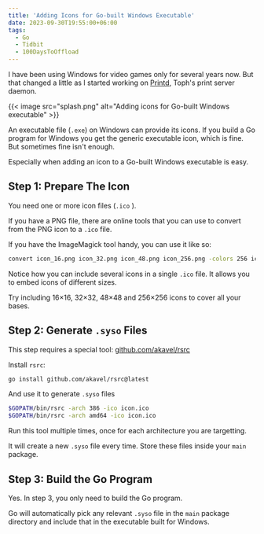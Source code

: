 ```yaml
---
title: 'Adding Icons for Go-built Windows Executable'
date: 2023-09-30T19:55:00+06:00
tags:
  - Go
  - Tidbit
  - 100DaysToOffload
---
```


I have been using Windows for video games only for several years now. But that changed a little as I started working on [Printd](https://github.com/FurqanSoftware/toph-printd), Toph's print server daemon.

{{< image src="splash.png" alt="Adding icons for Go-built Windows executable" >}}

An executable file (`.exe`) on Windows can provide its icons. If you build a Go program for Windows you get the generic executable icon, which is fine. But sometimes fine isn't enough.

Especially when adding an icon to a Go-built Windows executable is easy.

## Step 1: Prepare The Icon

You need one or more icon files (`.ico` ).

If you have a PNG file, there are online tools that you can use to convert from the PNG icon to a `.ico` file.

If you have the ImageMagick tool handy, you can use it like so:

``` sh {linenos=false}
convert icon_16.png icon_32.png icon_48.png icon_256.png -colors 256 icon.ico
```

Notice how you can include several icons in a single `.ico` file. It allows you to embed icons of different sizes.

Try including 16×16, 32×32, 48×48 and 256×256 icons to cover all your bases.

## Step 2: Generate `.syso` Files

This step requires a special tool: [github.com/akavel/rsrc](https://github.com/akavel/rsrc)

Install `rsrc`:

``` sh {linenos=false}
go install github.com/akavel/rsrc@latest
```

And use it to generate `.syso` files

``` sh
$GOPATH/bin/rsrc -arch 386 -ico icon.ico
$GOPATH/bin/rsrc -arch amd64 -ico icon.ico
```

Run this tool multiple times, once for each architecture you are targetting.

It will create a new `.syso` file every time. Store these files inside your `main` package.

## Step 3: Build the Go Program

Yes. In step 3, you only need to build the Go program.

Go will automatically pick any relevant `.syso` file in the `main` package directory and include that in the executable built for Windows.
